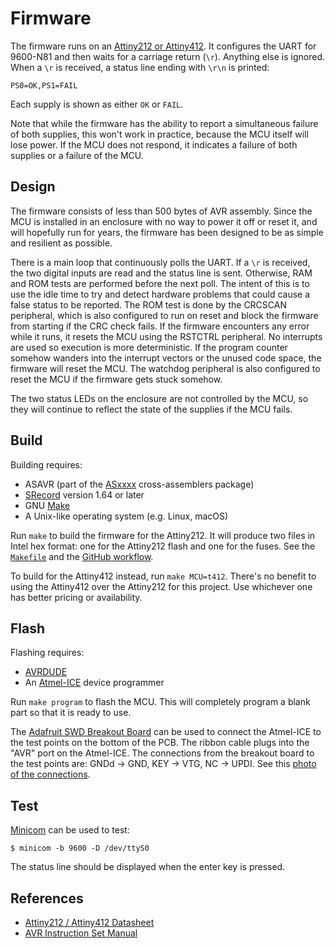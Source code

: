 # Firmware

The firmware runs on an [Attiny212 or Attiny412](https://web.archive.org/web/20220715022600/https://ww1.microchip.com/downloads/aemDocuments/documents/MCU08/ProductDocuments/DataSheets/ATtiny212-14-412-14-Automotive-DS40002229A.pdf).  It configures the UART for 9600-N81 and then waits for a carriage return (`\r`).  Anything else is ignored.  When a `\r` is received, a status line ending with `\r\n` is printed:

```
PS0=OK,PS1=FAIL
```

Each supply is shown as either `OK` or `FAIL`.  

Note that while the firmware has the ability to report a simultaneous failure of both supplies, this won't work in practice, because the MCU itself will lose power.  If the MCU does not respond, it indicates a failure of both supplies or a failure of the MCU.  

## Design

The firmware consists of less than 500 bytes of AVR assembly.  Since the MCU is installed in an enclosure with no way to power it off or reset it, and will hopefully run for years, the firmware has been designed to be as simple and resilient as possible.  

There is a main loop that continuously polls the UART.  If a `\r` is received, the two digital inputs are read and the status line is sent.  Otherwise, RAM and ROM tests are performed before the next poll.  The intent of this is to use the idle time to try and detect hardware problems that could cause a false status to be reported.  The ROM test is done by the CRCSCAN peripheral, which is also configured to run on reset and block the firmware from starting if the CRC check fails.  If the firmware encounters any error while it runs, it resets the MCU using the RSTCTRL peripheral.  No interrupts are used so execution is more deterministic.  If the program counter somehow wanders into the interrupt vectors or the unused code space, the firmware will reset the MCU.  The watchdog peripheral is also configured to reset the MCU if the firmware gets stuck somehow.  

The two status LEDs on the enclosure are not controlled by the MCU, so they will continue to reflect the state of the supplies if the MCU fails.

## Build

Building requires:

- ASAVR (part of the [ASxxxx](https://shop-pdp.net/ashtml/) cross-assemblers package)
- [SRecord](http://srecord.sourceforge.net/) version 1.64 or later
- GNU [Make](https://www.gnu.org/software/make/)
- A Unix-like operating system (e.g. Linux, macOS)

Run `make` to build the firmware for the Attiny212.  It will produce two files in Intel hex format: one for the Attiny212 flash and one for the fuses.  See the [`Makefile`](./Makefile) and the [GitHub workflow](../.github/workflows/main.yml).

To build for the Attiny412 instead, run `make MCU=t412`.  There's no benefit to using the Attiny412 over the Attiny212 for this project.  Use whichever one has better pricing or availability.

## Flash

Flashing requires:

- [AVRDUDE](https://github.com/avrdudes/avrdude)
- An [Atmel-ICE](https://www.microchip.com/en-us/development-tool/ATATMEL-ICE) device programmer

Run `make program` to flash the MCU.  This will completely program a blank part so that it is ready to use.

The [Adafruit SWD Breakout Board](https://www.adafruit.com/product/2743) can be used to connect the Atmel-ICE to the test points on the bottom of the PCB.  The ribbon cable plugs into the "AVR" port on the Atmel-ICE.  The connections from the breakout board to the test points are: GNDd → GND, KEY → VTG, NC → UPDI.  See this [photo of the connections](../hardware/photos/updi.jpg).

## Test

[Minicom](https://salsa.debian.org/minicom-team/minicom/) can be used to test:

```text
$ minicom -b 9600 -D /dev/ttyS0
```

The status line should be displayed when the enter key is pressed.

## References

- [Attiny212 / Attiny412 Datasheet](https://web.archive.org/web/20220715022600/https://ww1.microchip.com/downloads/aemDocuments/documents/MCU08/ProductDocuments/DataSheets/ATtiny212-14-412-14-Automotive-DS40002229A.pdf)
- [AVR Instruction Set Manual](https://web.archive.org/web/20211122051203/http://ww1.microchip.com/downloads/en/devicedoc/atmel-0856-avr-instruction-set-manual.pdf)
